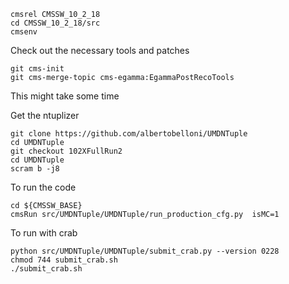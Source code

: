

```
cmsrel CMSSW_10_2_18
cd CMSSW_10_2_18/src
cmsenv
```

Check out the necessary tools and patches
```
git cms-init
git cms-merge-topic cms-egamma:EgammaPostRecoTools
```

This might take some time

Get the ntuplizer
```
git clone https://github.com/albertobelloni/UMDNTuple
cd UMDNTuple
git checkout 102XFullRun2
cd UMDNTuple
scram b -j8
```

To run the code
```
cd ${CMSSW_BASE}
cmsRun src/UMDNTuple/UMDNTuple/run_production_cfg.py  isMC=1
```

To run with crab

```
python src/UMDNTuple/UMDNTuple/submit_crab.py --version 0228
chmod 744 submit_crab.sh
./submit_crab.sh
```
